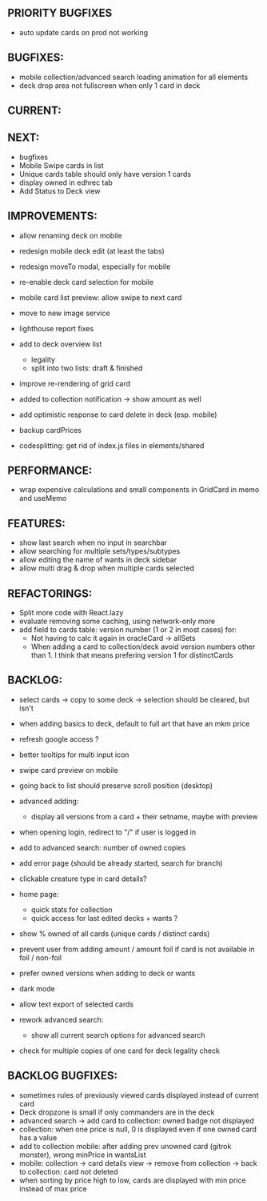 ## PRIORITY BUGFIXES

- auto update cards on prod not working

## BUGFIXES:

- mobile collection/advanced search loading animation for all elements
- deck drop area not fullscreen when only 1 card in deck

## CURRENT:

## NEXT:

- bugfixes
- Mobile Swipe cards in list
- Unique cards table should only have version 1 cards
- display owned in edhrec tab
- Add Status to Deck view

## IMPROVEMENTS:

- allow renaming deck on mobile
- redesign mobile deck edit (at least the tabs)
- redesign moveTo modal, especially for mobile
- re-enable deck card selection for mobile
- mobile card list preview: allow swipe to next card
- move to new image service
- lighthouse report fixes

- add to deck overview list
  - legality
  - split into two lists: draft & finished
- improve re-rendering of grid card
- added to collection notification -> show amount as well
- add optimistic response to card delete in deck (esp. mobile)
- backup cardPrices
- codesplitting: get rid of index.js files in elements/shared

## PERFORMANCE:

- wrap expensive calculations and small components in GridCard in memo and useMemo

## FEATURES:

- show last search when no input in searchbar
- allow searching for multiple sets/types/subtypes
- allow editing the name of wants in deck sidebar
- allow multi drag & drop when multiple cards selected

## REFACTORINGS:

- Split more code with React.lazy
- evaluate removing some caching, using network-only more
- add field to cards table: version number (1 or 2 in most cases) for:
  - Not having to calc it again in oracleCard -> allSets
  - When adding a card to collection/deck avoid version numbers other than 1. I think that means prefering version 1 for distinctCards

## BACKLOG:

- select cards -> copy to some deck -> selection should be cleared, but isn't
- when adding basics to deck, default to full art that have an mkm price

- refresh google access ?
- better tooltips for multi input icon
- swipe card preview on mobile
- going back to list should preserve scroll position (desktop)
- advanced adding:
  - display all versions from a card + their setname, maybe with preview
- when opening login, redirect to "/" if user is logged in
- add to advanced search: number of owned copies
- add error page (should be already started, search for branch)
- clickable creature type in card details?
- home page:
  - quick stats for collection
  - quick access for last edited decks + wants ?
- show % owned of all cards (unique cards / distinct cards)
- prevent user from adding amount / amount foil if card is not available in foil / non-foil
- prefer owned versions when adding to deck or wants
- dark mode
- allow text export of selected cards
- rework advanced search:
  - show all current search options for advanced search
- check for multiple copies of one card for deck legality check

## BACKLOG BUGFIXES:

- sometimes rules of previously viewed cards displayed instead of current card
- Deck dropzone is small if only commanders are in the deck
- advanced search -> add card to collection: owned badge not displayed
- collection: when one price is null, 0 is displayed even if one owned card has a value
- add to collection mobile: after adding prev unowned card (gitrok monster), wrong minPrice in wantsList
- mobile: collection -> card details view -> remove from collection -> back to collection: card not deleted
- when sorting by price high to low, cards are displayed with min price instead of max price
